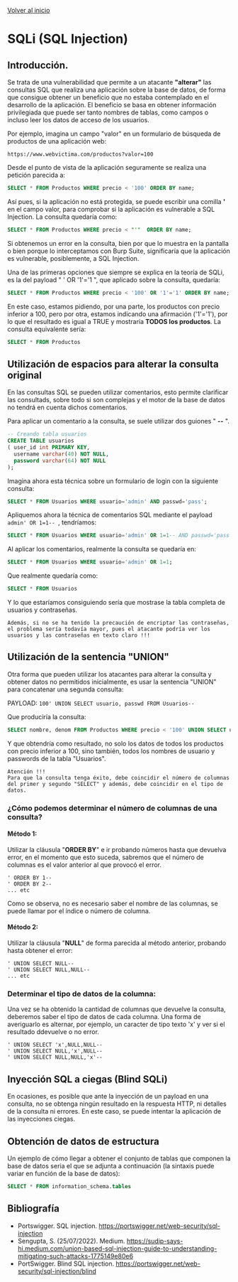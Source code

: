 [Volver al inicio](../Readme.md)
# SQLi (SQL Injection)
## Introducción.
Se trata de una vulnerabilidad que permite a un atacante **"alterar"** las consultas SQL que realiza una aplicación sobre la base de datos, de forma que consigue obtener un beneficio que no estaba contemplado en el desarrollo de la aplicación. El beneficio se basa en obtener información privilegiada que puede ser tanto nombres de tablas, como campos o incluso leer los datos de acceso de los usuarios.

Por ejemplo, imagina un campo "valor" en un formulario de búsqueda de productos de una aplicación web:

```https://www.webvictima.com/productos?valor=100 ```

Desde el punto de vista de la aplicación seguramente se realiza una petición parecida a:

```SQL
SELECT * FROM Productos WHERE precio < '100' ORDER BY name;
```

Así pues, si la aplicación no está protegida, se puede escribir una comilla  **'**  en el campo valor, para comprobar si la aplicación es vulnerable a SQL Injection. La consulta quedaría como:

```SQL 
SELECT * FROM Productos WHERE precio < "'"  ORDER BY name; 
```

Si obtenemos un error en la consulta, bien por que lo muestra en la pantalla o bien porque lo interceptamos con Burp Suite, significaría que la aplicación es vulnerable, posiblemente, a SQL Injection.

Una de las primeras opciones que siempre se explica en la teoría de SQLi, es la del payload " ' OR '1'='1 ", que aplicado sobre la consulta, quedaría:

```SQL 
SELECT * FROM Productos WHERE precio < '100' OR '1'='1' ORDER BY name;
```

En este caso, estamos pidiendo, por una parte, los productos con precio inferior a 100, pero por otra, estamos indicando una afirmación ('1'='1'), por lo que el resultado es igual a TRUE y mostraría **TODOS los productos**. La consulta equivalente sería:

```SQL 
SELECT * FROM Productos 
```

## Utilización de espacios para alterar la consulta original
En las consultas SQL se pueden utilizar comentarios, esto permite clarificar las consultads, sobre todo si son complejas y el motor de la base de datos no tendrá en cuenta dichos comentarios.

Para aplicar un comentario a la consulta, se suele utilizar dos guiones " **--** ".

```SQL
-- Creando tabla usuarios
CREATE TABLE usuarios
( user_id int PRIMARY KEY,
  username varchar(40) NOT NULL,
  password varchar(64) NOT NULL
);
 ```

Imagina ahora esta técnica sobre un formulario de login con la siguiente consulta:

```SQL
SELECT * FROM Usuarios WHERE usuario='admin' AND passwd='pass';
```

Apliquemos ahora la técnica de comentarios SQL mediante el payload ```admin' OR 1=1-- ```, tendríamos:

```SQL
SELECT * FROM Usuarios WHERE usuario='admin' OR 1=1-- AND passwd='pass';
```

Al aplicar los comentarios, realmente la consulta se quedaría en:

```SQL
SELECT * FROM Usuarios WHERE usuario='admin' OR 1=1;
```

Que realmente quedaría como:
```SQL
SELECT * FROM Usuarios
```

Y lo que estaríamos consiguiendo sería que mostrase la tabla completa de usuarios y contraseñas.

```
Además, si no se ha tenido la precaución de encriptar las contraseñas, el problema sería todavía mayor, pues el atacante podría ver los usuarios y las contraseñas en texto claro !!!
```

## Utilización de la sentencia "UNION"
Otra forma que pueden utilizar los atacantes para alterar la consulta y obtener datos no permitidos inicialmente, es usar la sentencia "UNION" para concatenar una segunda consulta:

PAYLOAD: ```100' UNION SELECT usuario, passwd FROM Usuarios-- ```

Que produciría la consulta:

```SQL
SELECT nombre, denom FROM Productos WHERE precio < '100' UNION SELECT usuario, passwd FROM Usuarios-- ORDER BY name;
```
Y que obtendría como resultado, no solo los datos de todos los productos con precio inferior a 100, sino también, todos los nombres de usuario y passwords de la tabla "Usuarios".

```
Atención !!!
Para que la consulta tenga éxito, debe coincidir el número de columnas del primer y segundo "SELECT" y además, debe coincidir en el tipo de datos.
```

### ¿Cómo podemos determinar el número de columnas de una consulta?
#### Método 1:
Utilizar la cláusula "**ORDER BY**" e ir probando números hasta que devuelva error, en el momento que esto suceda, sabremos que el número de columnas es el valor anterior al que provocó el error.

```
' ORDER BY 1--
' ORDER BY 2--
... etc
```

Como se observa, no es necesario saber el nombre de las columnas, se puede llamar por el índice o número de columna.

#### Método 2:
Utilizar la cláusula "**NULL**" de forma parecida al método anterior, probando hasta obtener el error:

```
' UNION SELECT NULL--
' UNION SELECT NULL,NULL--
... etc
```

### Determinar el tipo de datos de la columna:
Una vez se ha obtenido la cantidad de columnas que devuelve la consulta, deberemos saber el tipo de datos de cada columna. Una forma de averiguarlo es alternar, por ejemplo, un caracter de tipo texto 'x' y ver si el resultado ddevuelve o no error.

```
' UNION SELECT 'x',NULL,NULL--
' UNION SELECT NULL,'x',NULL--
' UNION SELECT NULL,NULL,'x'--
```


## Inyección SQL a ciegas (Blind SQLi)
En ocasiones, es posible que ante la inyección de un payload en una consulta, no se obtenga ningún resultado en la respuesta HTTP, ni detalles de la consulta ni errores.
En este caso, se puede intentar la aplicación de las inyecciones ciegas.
## Obtención de datos de estructura
Un ejemplo de cómo llegar a obtener el conjunto de tablas que componen la base de datos seria el que se adjunta a continuación (la sintaxis puede variar en función de la base de datos):

```SQL
SELECT * FROM information_schema.tables
```
## Bibliografía
- Portswigger. SQL injection. https://portswigger.net/web-security/sql-injection
- Sengupta, S. (25/07/2022). Medium. https://sudip-says-hi.medium.com/union-based-sql-injection-guide-to-understanding-mitigating-such-attacks-1775149e80e6 
- PortSwigger. Blind SQL injection. https://portswigger.net/web-security/sql-injection/blind



